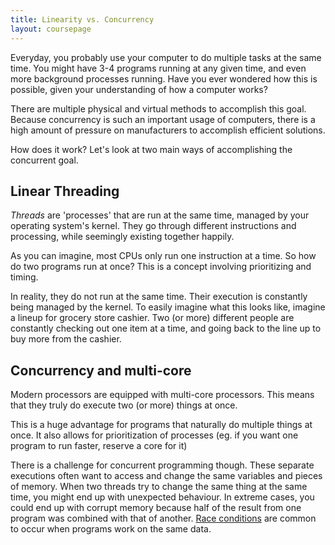 ```yaml
---
title: Linearity vs. Concurrency
layout: coursepage
---
```


Everyday, you probably use your computer to do multiple tasks at the same time. You might have 3-4 programs running at any given time, and even more background processes running. Have you ever wondered how this is possible, given your understanding of how a computer works?

There are multiple physical and virtual methods to accomplish this goal. Because concurrency is such an important usage of computers, there is a high amount of pressure on manufacturers to accomplish efficient solutions.

How does it work? Let's look at two main ways of accomplishing the concurrent goal.

## Linear Threading
*Threads* are 'processes' that are run at the same time, managed by your operating system's kernel. They go through different instructions and processing, while seemingly existing together happily.

As you can imagine, most CPUs only run one instruction at a time. So how do two programs run at once? This is a concept involving prioritizing and timing.

In reality, they do not run at the same time. Their execution is constantly being managed by the kernel. To easily imagine what this looks like, imagine a lineup for grocery store cashier. Two (or more) different people are constantly checking out one item at a time, and going back to the line up to buy more from the cashier.

## Concurrency and multi-core
Modern processors are equipped with multi-core processors. This means that they truly do execute two (or more) things at once.

This is a huge advantage for programs that naturally do multiple things at once. It also allows for prioritization of processes (eg. if you want one program to run faster, reserve a core for it)

There is a challenge for concurrent programming though. These separate executions often want to access and change the same variables and pieces of memory. When two threads try to change the same thing at the same time, you might end up with unexpected behaviour. In extreme cases, you could end up with corrupt memory because half of the result from one program was combined with that of another. [Race conditions](http://en.wikipedia.org/wiki/Race_condition) are common to occur when programs work on the same data.
